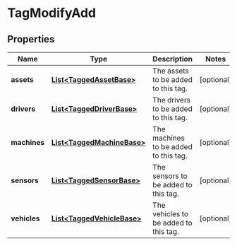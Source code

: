 
# TagModifyAdd

## Properties
Name | Type | Description | Notes
------------ | ------------- | ------------- | -------------
**assets** | [**List&lt;TaggedAssetBase&gt;**](TaggedAssetBase.md) | The assets to be added to this tag. |  [optional]
**drivers** | [**List&lt;TaggedDriverBase&gt;**](TaggedDriverBase.md) | The drivers to be added to this tag. |  [optional]
**machines** | [**List&lt;TaggedMachineBase&gt;**](TaggedMachineBase.md) | The machines to be added to this tag. |  [optional]
**sensors** | [**List&lt;TaggedSensorBase&gt;**](TaggedSensorBase.md) | The sensors to be added to this tag. |  [optional]
**vehicles** | [**List&lt;TaggedVehicleBase&gt;**](TaggedVehicleBase.md) | The vehicles to be added to this tag. |  [optional]



